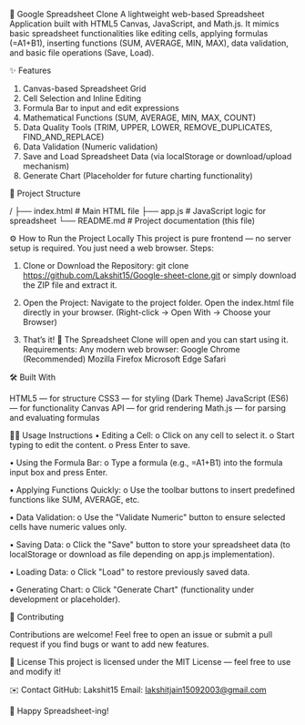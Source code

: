 📄 Google Spreadsheet Clone
A lightweight web-based Spreadsheet Application built with HTML5 Canvas, JavaScript, and Math.js.
It mimics basic spreadsheet functionalities like editing cells, applying formulas (=A1+B1), inserting functions (SUM, AVERAGE, MIN, MAX), data validation, and basic file operations (Save, Load).

✨ Features
1. Canvas-based Spreadsheet Grid
2. Cell Selection and Inline Editing
3. Formula Bar to input and edit expressions
4. Mathematical Functions (SUM, AVERAGE, MIN, MAX, COUNT)
5. Data Quality Tools (TRIM, UPPER, LOWER, REMOVE_DUPLICATES, FIND_AND_REPLACE)
6. Data Validation (Numeric validation)
7. Save and Load Spreadsheet Data (via localStorage or download/upload mechanism)
8. Generate Chart (Placeholder for future charting functionality)

📂 Project Structure

/
├── index.html   # Main HTML file
├── app.js       # JavaScript logic for spreadsheet
└── README.md    # Project documentation (this file)


⚙️ How to Run the Project Locally
This project is pure frontend — no server setup is required. You just need a web browser.
Steps:
1. Clone or Download the Repository:
    git clone https://github.com/Lakshit15/Google-sheet-clone.git
    or simply download the ZIP file and extract it.

2. Open the Project:
    Navigate to the project folder.
    Open the index.html file directly in your browser.
    (Right-click → Open With → Choose your Browser)

3. That’s it! 🥳 The Spreadsheet Clone will open and you can start using it.
    Requirements:
    Any modern web browser:
    Google Chrome (Recommended)
    Mozilla Firefox
    Microsoft Edge
    Safari

🛠️ Built With

  HTML5 — for structure
  CSS3 — for styling (Dark Theme)
  JavaScript (ES6) — for functionality
  Canvas API — for grid rendering
  Math.js — for parsing and evaluating formulas

🧑‍💻 Usage Instructions
•	Editing a Cell:
  o	Click on any cell to select it.
  o	Start typing to edit the content.
  o	Press Enter to save.
  
•	Using the Formula Bar:
  o	Type a formula (e.g., =A1+B1) into the formula input box and press Enter.
  
•	Applying Functions Quickly:
  o	Use the toolbar buttons to insert predefined functions like SUM, AVERAGE, etc.
  
•	Data Validation:
  o	Use the "Validate Numeric" button to ensure selected cells have numeric values only.
  
•	Saving Data:
  o	Click the "Save" button to store your spreadsheet data (to localStorage or download as file depending on app.js implementation).
  
•	Loading Data:
  o	Click "Load" to restore previously saved data.
  
•	Generating Chart:
  o	Click "Generate Chart" (functionality under development or placeholder).

🤝 Contributing

  Contributions are welcome!
  Feel free to open an issue or submit a pull request if you find bugs or want to add new features.

📄 License
  This project is licensed under the MIT License — feel free to use and modify it!

✉️ Contact
  GitHub: Lakshit15
  Email: lakshitjain15092003@gmail.com

🌟 Happy Spreadsheet-ing!
